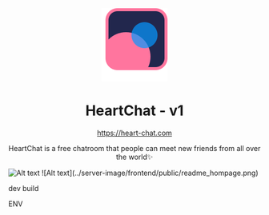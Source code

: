 <div align="center">
  <img src="/frontend/public/heartChat-logo.svg?raw=true " alt="Alt text" title="Optional title">
</div>
<h1 align="center">
  HeartChat - v1
</h1>
<p align="center">
  <a href="https://heart-chat.com" target="_blank">https://heart-chat.com</a>
</p>
<p align="center">
  HeartChat is a free chatroom that people can meet new friends from all over the world✨
</p>
<img src="../server-image/frontend/public/readme_hompage.png" " alt="Alt text" title="Optional title">
![Alt text](../server-image/frontend/public/readme_hompage.png)


dev
build 


ENV
